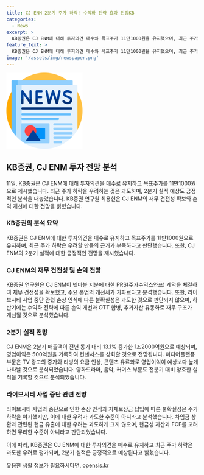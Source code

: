 ```yaml
---
title: CJ ENM 2분기 주가 하락! 수익화 전략 효과 전망KB
categories:
  - News
excerpt: >
  KB증권은 CJ ENM에 대해 투자의견 매수와 목표주가 11만1000원을 유지했으며, 최근 주가 하락을 우려하는 것은 과도하다는 분석을 내놓았다. CJ ENM은 넷마블 지분 일부에 대한 PRS 계약을 체결해 재무 건전성을 확보하고, 주요 본업의 개선세가 가파르다고 판단되며, 2분기에는 매출액과 영업이익이 상회할 것으로 전망했다. 특히, TV 광고 수입 증가와 콘텐츠 유료화로 영업이익이 예상된다는 것이다. 라이브시티 사업 중단에 대한 우려는 과도한 수준으로 판단되며, 현금 유출 우려에 대해서는 FCF를 감안하면 무리가 없다고 설명했다.
feature_text: >
  KB증권은 CJ ENM에 대해 투자의견 매수와 목표주가 11만1000원을 유지했으며, 최근 주가 하락을 우려하는 것은 과도하다는 분석을 내놓았다. CJ ENM은 넷마블 지분 일부에 대한 PRS 계약을 체결해 재무 건전성을 확보하고, 주요 본업의 개선세가 가파르다고 판단되며, 2분기에는 매출액과 영업이익이 상회할 것으로 전망했다. 특히, TV 광고 수입 증가와 콘텐츠 유료화로 영업이익이 예상된다는 것이다. 라이브시티 사업 중단에 대한 우려는 과도한 수준으로 판단되며, 현금 유출 우려에 대해서는 FCF를 감안하면 무리가 없다고 설명했다.
image: '/assets/img/newspaper.png'
---
```


<p><img src="/assets/img/newspaper.png" alt="kimp 속보" /></p>

<h2 data-ke-size="size26">KB증권, CJ ENM 투자 전망 분석</h2>

<p data-ke-size="size16">11일, KB증권은 CJ ENM에 대해 투자의견을 매수로 유지하고 목표주가를 11만1000원으로 제시했습니다. 최근 주가 하락을 우려하는 것은 과도하며, 2분기 실적 예상도 긍정적인 분석을 내놓았습니다. KB증권 연구원 최용현은 CJ ENM의 재무 건전성 확보와 손익 개선에 대한 전망을 밝혔습니다.</p>

<h3 data-ke-size="size24">KB증권의 분석 요약</h3>

<p data-ke-size="size16">KB증권은 CJ ENM에 대한 투자의견을 매수로 유지하고 목표주가를 11만1000원으로 유지하며, 최근 주가 하락은 우려할 만큼의 근거가 부족하다고 판단했습니다. 또한, CJ ENM의 2분기 실적에 대한 긍정적인 전망을 제시했습니다.</p>

<h3 data-ke-size="size24">CJ ENM의 재무 건전성 및 손익 전망</h3>

<p data-ke-size="size16">KB증권 연구원은 CJ ENM이 넷마블 지분에 대한 PRS(주가수익스와프) 계약을 체결하여 재무 건전성을 확보했고, 주요 본업의 개선세가 가파르다고 분석했습니다. 또한, 라이브시티 사업 중단 관련 손상 인식에 따른 불확실성은 과도한 것으로 판단되지 않으며, 하반기에는 수익화 전략에 따른 손익 개선과 OTT 합병, 추가자산 유동화로 재무 구조가 개선될 것으로 분석했습니다.</p>

<h3 data-ke-size="size24">2분기 실적 전망</h3>

<p data-ke-size="size16">CJ ENM은 2분기 매출액이 전년 동기 대비 13.1% 증가한 1조2000억원으로 예상되며, 영업이익은 500억원을 기록하여 컨센서스를 상회할 것으로 전망됩니다. 미디어플랫폼 부문은 TV 광고의 증가와 티빙의 요금 인상, 콘텐츠 유료화로 영업이익이 예상보다 높게 나타날 것으로 분석되었습니다. 영화드라마, 음악, 커머스 부문도 전분기 대비 양호한 실적을 기록할 것으로 분석되었습니다.</p>

<h3 data-ke-size="size24">라이브시티 사업 중단 관련 전망</h3>

<p data-ke-size="size16">라이브시티 사업의 중단으로 인한 손상 인식과 지체보상금 납입에 따른 불확실성은 주가 하락을 야기했지만, 이에 대한 우려가 과도한 수준이 아니라고 분석했습니다. 차입금 상환과 관련된 현금 유출에 대한 우려는 과도하게 크지 않으며, 현금성 자산과 FCF를 고려하면 무리한 수준이 아니라고 판단되었습니다.</p>

<p>이에 따라, KB증권은 CJ ENM에 대한 투자의견을 매수로 유지하고 최근 주가 하락은 과도한 우려로 평가되며, 2분기 실적은 긍정적으로 예상된다고 밝혔습니다.</p>
유용한 생활 정보가 필요하시다면, <a href="https://opensis.kr" rel="dofollow">opensis.kr</a>


